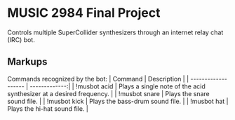 MUSIC 2984 Final Project
========================
Controls multiple SuperCollider synthesizers through an internet relay chat (IRC) bot. 

Markups
-------

Commands recognized by the bot:
 | Command             | Description   |
 | ------------------- | -------------:|
 | !musbot acid <freq> | Plays a single note of the acid synthesizer at a desired frequency. |
 | !musbot snare       | Plays the snare sound file. |
 | !musbot kick        | Plays the bass-drum sound file. |
 | !musbot hat         | Plays the hi-hat sound file. |


